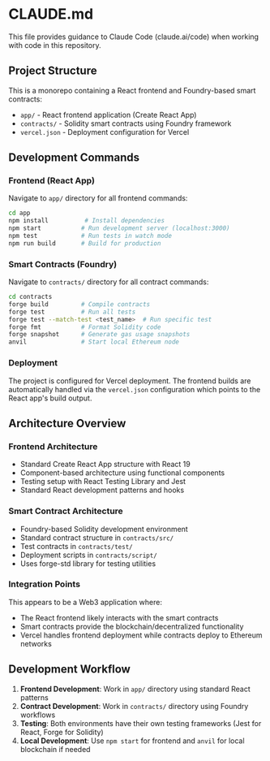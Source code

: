 # CLAUDE.md

This file provides guidance to Claude Code (claude.ai/code) when working with code in this repository.

## Project Structure

This is a monorepo containing a React frontend and Foundry-based smart contracts:

- `app/` - React frontend application (Create React App)
- `contracts/` - Solidity smart contracts using Foundry framework
- `vercel.json` - Deployment configuration for Vercel

## Development Commands

### Frontend (React App)
Navigate to `app/` directory for all frontend commands:

```bash
cd app
npm install          # Install dependencies
npm start           # Run development server (localhost:3000)
npm test            # Run tests in watch mode
npm run build       # Build for production
```

### Smart Contracts (Foundry)
Navigate to `contracts/` directory for all contract commands:

```bash
cd contracts
forge build         # Compile contracts
forge test          # Run all tests
forge test --match-test <test_name>  # Run specific test
forge fmt           # Format Solidity code
forge snapshot      # Generate gas usage snapshots
anvil               # Start local Ethereum node
```

### Deployment
The project is configured for Vercel deployment. The frontend builds are automatically handled via the `vercel.json` configuration which points to the React app's build output.

## Architecture Overview

### Frontend Architecture
- Standard Create React App structure with React 19
- Component-based architecture using functional components
- Testing setup with React Testing Library and Jest
- Standard React development patterns and hooks

### Smart Contract Architecture
- Foundry-based Solidity development environment
- Standard contract structure in `contracts/src/`
- Test contracts in `contracts/test/`
- Deployment scripts in `contracts/script/`
- Uses forge-std library for testing utilities

### Integration Points
This appears to be a Web3 application where:
- The React frontend likely interacts with the smart contracts
- Smart contracts provide the blockchain/decentralized functionality
- Vercel handles frontend deployment while contracts deploy to Ethereum networks

## Development Workflow

1. **Frontend Development**: Work in `app/` directory using standard React patterns
2. **Contract Development**: Work in `contracts/` directory using Foundry workflows
3. **Testing**: Both environments have their own testing frameworks (Jest for React, Forge for Solidity)
4. **Local Development**: Use `npm start` for frontend and `anvil` for local blockchain if needed